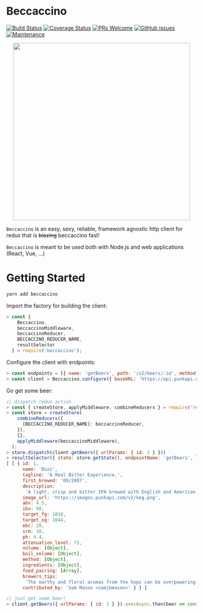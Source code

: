 # Beccaccino

[![Build Status](https://travis-ci.org/extendi/beccaccino.svg?branch=master)](https://travis-ci.org/extendi/beccaccino)
[![Coverage Status](https://coveralls.io/repos/github/extendi/beccaccino/badge.svg?branch=master)](https://coveralls.io/github/extendi/beccaccino?branch=master)
[![PRs Welcome](https://img.shields.io/badge/PRs-welcome-brightgreen.svg?style=flat-square)](http://makeapullrequest.com)
[![GitHub issues](https://img.shields.io/github/issues/extendi/beccaccino.svg)](https://GitHub.com/extendi/beccaccino/issues/)
[![Maintenance](https://img.shields.io/badge/Maintained%3F-yes-green.svg)](https://GitHub.com/extendi/beccaccino/graphs/commit-activity)

<p align="center">
  <img width="468px" src="https://s3.eu-west-2.amazonaws.com/npm-extendi/beccaccino_logo.svg" />
</p>

``Beccaccino`` is an easy, sexy, reliable, framework agnostic http client for redux that is ~~blazing~~ beccaccino fast!

``Beccaccino`` is meant to be used both with Node.js and web applications (React, Vue, ...) 

# Getting Started

```bash   
yarn add beccaccino
```

Import the factory for building the client:
```js
> const {
    Beccaccino,
    beccaccinoMiddleware, 
    beccaccinoReducer, 
    BECCACCINO_REDUCER_NAME, 
    resultSelector 
  } = require('beccaccino');
```

Configure the client with endpoints:
```js
> const endpoints = [{ name: 'getBeers', path: '/v2/beers/:id', method: 'get' }/*, other endpoints ...*/]
> const client = Beccaccino.configure({ baseURL: 'https://api.punkapi.com' }, endpoints);
```
 
Go get some beer:
```js
// dispatch redux action
> const { createStore, applyMiddleware, combineReducers } = require('redux');
> const store = createStore(
    combineReducers({
      [BECCACCINO_REDUCER_NAME]: beccaccinoReducer,
    }),
    {},
    applyMiddleware(beccaccinoMiddleware),
  );
> store.dispatch(client.getBeers({ urlParams: { id: 1 } }))
> resultSelector({ state: store.getState(), endpointName: 'getBeers', limit: -1})
[ [ { id: 1,
      name: 'Buzz',
      tagline: 'A Real Bitter Experience.',
      first_brewed: '09/2007',
      description:
       'A light, crisp and bitter IPA brewed with English and American hops. A small batch brewed only once.',
      image_url: 'https://images.punkapi.com/v2/keg.png',
      abv: 4.5,
      ibu: 60,
      target_fg: 1010,
      target_og: 1044,
      ebc: 20,
      srm: 10,
      ph: 4.4,
      attenuation_level: 75,
      volume: [Object],
      boil_volume: [Object],
      method: [Object],
      ingredients: [Object],
      food_pairing: [Array],
      brewers_tips:
       'The earthy and floral aromas from the hops can be overpowering. Drop a little Cascade in at the end of the boil to lift the profile with a bit of citrus.',
      contributed_by: 'Sam Mason <samjbmason>' } ] ]

// just get some beer!
> client.getBeers({ urlParams: { id: 1 } }).execAsync.then(beer => console.log('Here\'s your beer! ', beer)
```
